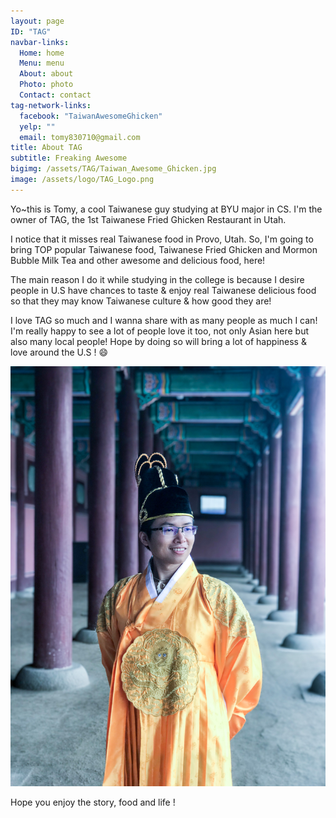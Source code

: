 ```yaml
---
layout: page
ID: "TAG"
navbar-links:
  Home: home
  Menu: menu
  About: about
  Photo: photo
  Contact: contact
tag-network-links:
  facebook: "TaiwanAwesomeGhicken"
  yelp: ""
  email: tomy830710@gmail.com
title: About TAG
subtitle: Freaking Awesome
bigimg: /assets/TAG/Taiwan_Awesome_Ghicken.jpg
image: /assets/logo/TAG_Logo.png
---
```


Yo~this is Tomy, a cool Taiwanese guy studying at BYU major in CS.  I'm the owner of TAG, the 1st Taiwanese Fried Ghicken Restaurant in Utah. 

I notice that it misses real Taiwanese food in Provo, Utah. So, I'm going to bring TOP popular Taiwanese food,  Taiwanese Fried Ghicken and Mormon Bubble Milk Tea and other awesome and delicious food, here!

The main reason I do it while studying in the college is because I desire people in U.S have chances to taste & enjoy real Taiwanese delicious food so that they may know Taiwanese culture & how good they are! 

I love TAG so much and I wanna share with as many people as much I can!  I'm really happy to see a lot of people love it too, not only Asian here but also many local people! Hope by doing so will bring a lot of happiness & love around the U.S !  :smile:

![黃上](/assets/kingTomy.JPG)

Hope you enjoy the story, food and life !
